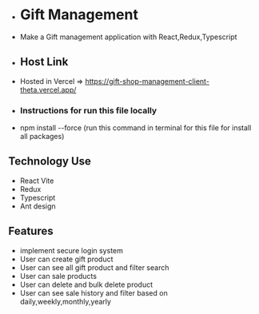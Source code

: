 - # Gift Management
- Make a Gift management application with React,Redux,Typescript

- ## Host Link
- Hosted in Vercel => https://gift-shop-management-client-theta.vercel.app/

- ### Instructions for run this file locally
- npm install --force (run this command in terminal for this file for install all packages)

## Technology Use

- React Vite
- Redux
- Typescript
- Ant design

## Features

- implement secure login system
- User can create gift product
- User can see all gift product and filter search
- User can sale products
- User can delete and bulk delete product
- User can see sale history and filter based on daily,weekly,monthly,yearly
